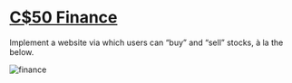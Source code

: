 # [C$50 Finance](https://cs50.harvard.edu/x/2024/psets/9/finance/#c50-finance)

Implement a website via which users can “buy” and “sell” stocks, à la the below.

![finance](https://cs50.harvard.edu/x/2024/psets/9/finance/finance_2024.png)

